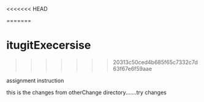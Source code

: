 <<<<<<< HEAD

=======
# itugitExecersise
>>>>>>> 20313c50ced4b685f65c7332c7d63f67e6f59aae


assignment instruction

this is the changes from otherChange directory.......try changes
